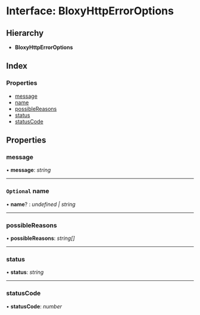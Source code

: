 
# Interface: BloxyHttpErrorOptions

## Hierarchy

* **BloxyHttpErrorOptions**

## Index

### Properties

* [message](_util_errors_errors_.bloxyhttperroroptions.md#message)
* [name](_util_errors_errors_.bloxyhttperroroptions.md#optional-name)
* [possibleReasons](_util_errors_errors_.bloxyhttperroroptions.md#possiblereasons)
* [status](_util_errors_errors_.bloxyhttperroroptions.md#status)
* [statusCode](_util_errors_errors_.bloxyhttperroroptions.md#statuscode)

## Properties

### <a id="message" name="message"></a>  message

• **message**: *string*

___

### <a id="optional-name" name="optional-name"></a> `Optional` name

• **name**? : *undefined | string*

___

### <a id="possiblereasons" name="possiblereasons"></a>  possibleReasons

• **possibleReasons**: *string[]*

___

### <a id="status" name="status"></a>  status

• **status**: *string*

___

### <a id="statuscode" name="statuscode"></a>  statusCode

• **statusCode**: *number*
